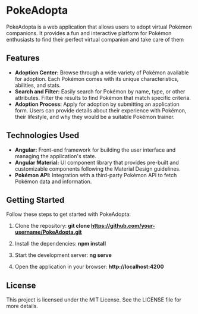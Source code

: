 # PokeAdopta

PokeAdopta is a web application that allows users to adopt virtual Pokémon companions. It provides a fun and interactive platform for Pokémon enthusiasts to find their perfect virtual companion and take care of them

## Features

- **Adoption Center:** Browse through a wide variety of Pokémon available for adoption. Each Pokémon comes with its unique characteristics, abilities, and stats.
- **Search and Filter:** Easily search for Pokémon by name, type, or other attributes. Filter the results to find Pokémon that match specific criteria.
- **Adoption Process:** Apply for adoption by submitting an application form. Users can provide details about their experience with Pokémon, their lifestyle, and why they would be a suitable Pokémon trainer.

## Technologies Used
- **Angular:** Front-end framework for building the user interface and managing the application's state.
- **Angular Material:** UI component library that provides pre-built and customizable components following the Material Design guidelines.
- **Pokémon API:** Integration with a third-party Pokémon API to fetch Pokémon data and information.

## Getting Started

Follow these steps to get started with PokeAdopta:

1. Clone the repository: **git clone https://github.com/your-username/PokeAdopta.git**

2. Install the dependencies: **npm install**

3. Start the development server: **ng serve**

4. Open the application in your browser: **http://localhost:4200**

## License

This project is licensed under the MIT License. See the LICENSE file for more details.
